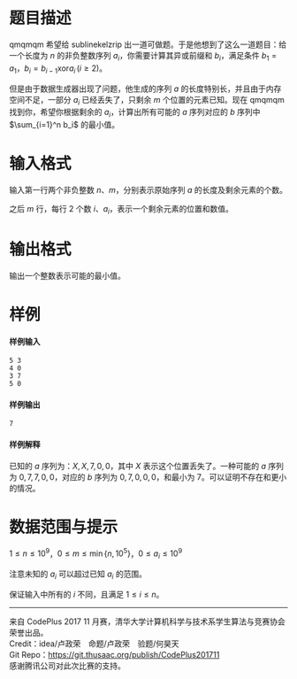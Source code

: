 
# 题目描述

qmqmqm 希望给 sublinekelzrip 出一道可做题。于是他想到了这么一道题目：给一个长度为 $n$ 的非负整数序列 $a_i$，你需要计算其异或前缀和 $b_i$，满足条件 $b_1=a_1$，$b_i=b_{i-1} \mathbin{\mathrm{xor}} a_i \, (i \geq 2)$。

但是由于数据生成器出现了问题，他生成的序列 $a$ 的长度特别长，并且由于内存空间不足，一部分 $a_i$ 已经丢失了，只剩余 $m$ 个位置的元素已知。现在 qmqmqm 找到你，希望你根据剩余的 $a_i$，计算出所有可能的 $a$ 序列对应的 $b$ 序列中 $\sum_{i=1}^n b_i$ 的最小值。

# 输入格式

输入第一行两个非负整数 $n$、$m$，分别表示原始序列 $a$ 的长度及剩余元素的个数。

之后 $m$ 行，每行 $2$ 个数 $i$、$a_i$，表示一个剩余元素的位置和数值。

# 输出格式

输出一个整数表示可能的最小值。

# 样例

#### 样例输入
```plain
5 3
4 0
3 7
5 0
```

#### 样例输出
```plain
7
```

#### 样例解释

已知的 $a$ 序列为：$X,X,7,0,0$，其中 $X$ 表示这个位置丢失了。一种可能的 $a$ 序列为 $0,7,7,0,0$，对应的 $b$ 序列为 $0,7,0,0,0$，和最小为 $7$。可以证明不存在和更小的情况。

# 数据范围与提示

$1 \leq n \leq 10^9$，$0 \leq m \leq \min\{n, 10^5\}$，$0 \leq a_i \leq 10^9$

注意未知的 $a_i$ 可以超过已知 $a_i$ 的范围。

保证输入中所有的 $i$ 不同，且满足 $1 \leq i \leq n$。

<hr style='color: #ddd; margin-bottom: 1em'>

来自 CodePlus 2017 11 月赛，清华大学计算机科学与技术系学生算法与竞赛协会 荣誉出品。  
Credit：idea/卢政荣　命题/卢政荣　验题/何昊天  
Git Repo：https://git.thusaac.org/publish/CodePlus201711  
感谢腾讯公司对此次比赛的支持。

